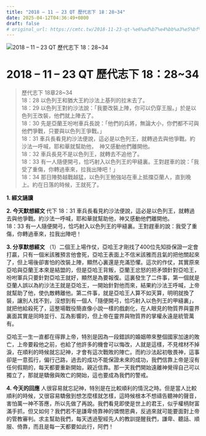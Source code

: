 ```yaml
---
title: "2018 – 11 – 23 QT 歷代志下 18：28~34"
date: 2025-04-12T04:36:49+0800
draft: false
# original_url: https://cmtc.tw/2018-11-23-qt-%e6%ad%b7%e4%bb%a3%e5%bf%97%e4%b8%8b-18%ef%bc%9a2834
---
```


![2018 – 11 – 23 QT 歷代志下 18：28\~34](/images/qt.jpg   "2018 – 11 – 23 QT 歷代志下 18：28\~34")

# 2018 – 11 – 23 QT 歷代志下 18：28\~34

> 歷代志下 18章28\~34  
> 18：28 以色列王和猶大王約沙法上基列的拉末去了。  
> 18：29 以色列王對約沙法說：「我要改裝上陣，你可以仍穿王服。」於是以色列王改裝，他們就上陣去了。  
> 18：30 先是亞蘭王吩咐車兵長說：「他們的兵將，無論大小，你們都不可與他們爭戰，只要與以色列王爭戰。」  
> 18：31 車兵長看見約沙法便說，這必是以色列王，就轉過去與他爭戰。約沙法一呼喊，耶和華就幫助他，　神又感動他們離開他。  
> 18：32 車兵長見不是以色列王，就轉去不追他了。  
> 18：33 有一人隨便開弓，恰巧射入以色列王的甲縫裏。王對趕車的說：「我受了重傷，你轉過車來，拉我出陣吧！」  
> 18：34 那日陣勢越戰越猛，以色列王勉強站在車上抵擋亞蘭人，直到晚上。約在日落的時候，王就死了。

**1. 經文誦讀**

**2.  今天默想經文**
代下 18：31 車兵長看見約沙法便說，這必是以色列王，就轉過去與他爭戰。約沙法一呼喊，耶和華就幫助他，神又感動他們離開他。  
18：33 有一人隨便開弓，恰巧射入以色列王的甲縫裏。王對趕車的說：我受了重傷，你轉過車來，拉我出陣吧！

**3. 分享默想經文**
（1）二個王上場作仗，亞哈王才剛找了400位先知掛保證一定會打贏，只有一個米該雅預言他會死，亞哈王表面上不信米該雅而且氣的把他關起來了，但上場後卻害怕的改裝上陣，顯然心裏還是充滿恐懼。這次的作仗，其實原來亞哈與亞蘭王本來是結盟的，但是亞哈王背叛，亞蘭王忿怒的把矛頭針對亞哈王，吩咐軍兵只要針對亞哈王就好，顯然是為要報復。這裏發生了二件事，第一個就是亞蘭人誤以為約沙法王就是亞哈王，一開始針對他而來，結果約沙法王呼喊，上帝就幫助了他，使仇敵轉離他。第二件事，就是亞哈王人算不如天算，明明就換了裝，讓別人找不到，沒想到有一個人「隨便開弓，恰巧射入以色列王的甲縫裏」，就把他給殺死了，這整場戰役簡直像小說一樣的戲劇化，在人眼見的物質界與靈界裏面其實是同時並行、互為影響的，但上帝在靈界與物質界的掌權永遠是統管萬有。

亞哈王一生一直都在得罪上帝，特別是因為一段錯誤的婚姻帶來整個國家加速的敗亡，上帝要殺他之前，也給了他許多的機會可以悔改，人就是這樣，不見棺材不掉淚，在順利的時候就忘記神，才會有這次戰敗的陣亡。而約沙法起初敬畏神，這事卻是一意孤行，偏行己路，過去的成功不能保證未來的成功，我們信靠上帝是沒有任何假期的，每天都要重新開始，親近信靠。那一天我們開始遠離神覺得自己可以獨立了，那就是驕傲與敗亡的開始，這也要成為我們的警戒。

**4. 今天的回應**
人很容易就忘記神，特別是在比較順利的情況之時。但是當人比較順利的時候，又很容易驕傲到想怎麼樣就怎樣，這時候根本不想禱告聽神的聲音，害怕萬一神不答應，所以先做了再說。我們看見即使是世上的君王，似乎權柄財富滿手抓，但又如何？我們若不是謙卑倚靠神的憐憫恩典，反過來就可能要面對上帝的管教審判。求主幫助我們，每天透過聖經先人的教訓提醒我們，謙卑、聽話、順服、倚靠，而且是每一天都要如此行，阿們！
